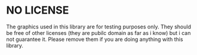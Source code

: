 NO LICENSE
======================

The graphics used in this library are for testing purposes only.
They should be free of other licenses (they are pubilc domain as far as i know) but i can not guarantee it.
Please remove them if you are doing anything with this library.
